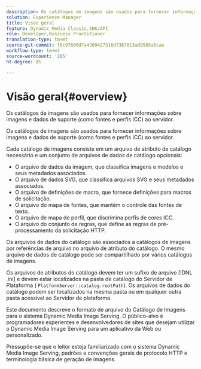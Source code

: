 ```yaml
---
description: Os catálogos de imagens são usados para fornecer informações sobre imagens e dados de suporte (como fontes e perfis ICC) ao servidor.
solution: Experience Manager
title: Visão geral
feature: Dynamic Media Classic,SDK/API
role: Developer,Business Practitioner
translation-type: tm+mt
source-git-commit: f6c97606d7a4209427316d7367013ad9585a5cae
workflow-type: tm+mt
source-wordcount: '285'
ht-degree: 0%

---
```



# Visão geral{#overview}

Os catálogos de imagens são usados para fornecer informações sobre imagens e dados de suporte (como fontes e perfis ICC) ao servidor.

Os catálogos de imagens são usados para fornecer informações sobre imagens e dados de suporte (como fontes e perfis ICC) ao servidor.

Cada catálogo de imagens consiste em um arquivo de atributo de catálogo necessário e um conjunto de arquivos de dados de catálogo opcionais:

* O arquivo de dados da imagem, que classifica imagens e modelos e seus metadados associados.
* O arquivo de dados SVG, que classifica arquivos SVG e seus metadados associados.
* O arquivo de definições de macro, que fornece definições para macros de solicitação.
* O arquivo do mapa de fontes, que mantém o controle das fontes de texto.
* O arquivo de mapa de perfil, que discrimina perfis de cores ICC.
* O arquivo do conjunto de regras, que define as regras de pré-processamento da solicitação HTTP.

Os arquivos de dados do catálogo são associados a catálogos de imagens por referências de arquivo no arquivo de atributo do catálogo. O mesmo arquivo de dados de catálogo pode ser compartilhado por vários catálogos de imagens.

Os arquivos de atributos do catálogo devem ter um sufixo de arquivo [!DNL .ini] e devem estar localizados na pasta de catálogo do Servidor de Plataforma ( `PlatformServer::catalog.rootPath`). Os arquivos de dados do catálogo podem ser localizados na mesma pasta ou em qualquer outra pasta acessível ao Servidor de plataforma.

Este documento descreve o formato de arquivo do Catálogo de Imagens para o sistema Dynamic Media Image Serving. O público-alvo é programadores experientes e desenvolvedores de sites que desejam utilizar o Dynamic Media Image Serving para um aplicativo da Web ou personalizado.

Pressupõe-se que o leitor esteja familiarizado com o sistema Dynamic Media Image Serving, padrões e convenções gerais de protocolo HTTP e terminologia básica de geração de imagens.
